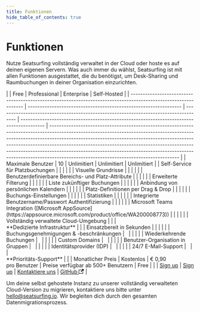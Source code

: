 ```yaml
---
title: Funktionen
hide_table_of_contents: true
---
```


# Funktionen

Nutze Seatsurfing vollständig verwaltet in der Cloud oder hoste es auf deinen eigenen Servern. Was auch immer du wählst, Seatsurfing ist mit allen Funktionen ausgestattet, die du benötigst, um Desk-Sharing und Raumbuchungen in deiner Organisation einzurichten.

<div class="feature-table">
|                                                                                                                 | Free                                                             | Professional                                                                          | Enterprise                                                                               | Self-Hosted                                                                                                                                                                                                                                                                                                                                                                                                                                                  |
| --------------------------------------------------------------------------------------------------------------- | ---------------------------------------------------------------- | ------------------------------------------------------------------------------------- | ---------------------------------------------------------------------------------------- | ------------------------------------------------------------------------------------------------------------------------------------------------------------------------------------------------------------------------------------------------------------------------------------------------------------------------------------------------------------------------------------------------------------------------------------------------------------ |
| Maximale Benutzer                                                                                               | 10                                                               | Unlimitiert                                                                           | Unlimitiert                                                                              | Unlimitiert                                                                                                                                                                                                                                                                                                                                                                                                                                                  |
| Self-Service für Platzbuchungen                                                                                 | <span class="blue-dot"></span>                                   | <span class="blue-dot"></span>                                                        | <span class="blue-dot"></span>                                                           | <span class="blue-dot"></span>                                                                                                                                                                                                                                                                                                                                                                                                                               |
| Visuelle Grundrisse                                                                                             | <span class="blue-dot"></span>                                   | <span class="blue-dot"></span>                                                        | <span class="blue-dot"></span>                                                           | <span class="blue-dot"></span>                                                                                                                                                                                                                                                                                                                                                                                                                               |
| Benutzerdefinierbare Bereichs- und Platz-Attribute                                                              | <span class="blue-dot"></span>                                   | <span class="blue-dot"></span>                                                        | <span class="blue-dot"></span>                                                           | <span class="blue-dot"></span>                                                                                                                                                                                                                                                                                                                                                                                                                               |
| Erweiterte Filterung                                                                                            | <span class="blue-dot"></span>                                   | <span class="blue-dot"></span>                                                        | <span class="blue-dot"></span>                                                           | <span class="blue-dot"></span>                                                                                                                                                                                                                                                                                                                                                                                                                               |
| Liste zukünftiger Buchungen                                                                                     | <span class="blue-dot"></span>                                   | <span class="blue-dot"></span>                                                        | <span class="blue-dot"></span>                                                           | <span class="blue-dot"></span>                                                                                                                                                                                                                                                                                                                                                                                                                               |
| Anbindung von persönlichen Kalendern                                                                            | <span class="blue-dot"></span>                                   | <span class="blue-dot"></span>                                                        | <span class="blue-dot"></span>                                                           | <span class="blue-dot"></span>                                                                                                                                                                                                                                                                                                                                                                                                                               |
| Platz-Definitionen per Drag & Drop                                                                              | <span class="blue-dot"></span>                                   | <span class="blue-dot"></span>                                                        | <span class="blue-dot"></span>                                                           | <span class="blue-dot"></span>                                                                                                                                                                                                                                                                                                                                                                                                                               |
| Buchungs-Einstellungen                                                                                          | <span class="blue-dot"></span>                                   | <span class="blue-dot"></span>                                                        | <span class="blue-dot"></span>                                                           | <span class="blue-dot"></span>                                                                                                                                                                                                                                                                                                                                                                                                                               |
| Statistiken                                                                                                     | <span class="blue-dot"></span>                                   | <span class="blue-dot"></span>                                                        | <span class="blue-dot"></span>                                                           | <span class="blue-dot"></span>                                                                                                                                                                                                                                                                                                                                                                                                                               |
| Integrierte Benutzername/Passwort Authentifizierung                                                             | <span class="blue-dot"></span>                                   | <span class="blue-dot"></span>                                                        | <span class="blue-dot"></span>                                                           | <span class="blue-dot"></span>                                                                                                                                                                                                                                                                                                                                                                                                                               |
| Microsoft Teams Integration ([Microsoft AppSource](https://appsource.microsoft.com/product/office/WA200008773)) | <span class="blue-dot"></span>                                   | <span class="blue-dot"></span>                                                        | <span class="blue-dot"></span>                                                           |                                                                                                                                                                                                                                                                                                                                                                                                                                                              |
| Vollständig verwaltete Cloud-Umgebung                                                                           | <span class="blue-dot"></span>                                   | <span class="blue-dot"></span>                                                        | <span class="blue-dot"></span><br/>**Dedizierte Infrastruktur**                          |                                                                                                                                                                                                                                                                                                                                                                                                                                                              |
| Einsatzbereit in Sekunden                                                                                       | <span class="blue-dot"></span>                                   | <span class="blue-dot"></span>                                                        |                                                                                          |                                                                                                                                                                                                                                                                                                                                                                                                                                                              |
| Buchungsgenehmigungen & -beschränkungen                                                                         |                                                                  | <span class="blue-dot"></span>                                                        | <span class="blue-dot"></span>                                                           | <span class="blue-dot"></span>                                                                                                                                                                                                                                                                                                                                                                                                                               |
| Wiederkehrende Buchungen                                                                                        |                                                                  | <span class="blue-dot"></span>                                                        | <span class="blue-dot"></span>                                                           | <span class="blue-dot"></span>                                                                                                                                                                                                                                                                                                                                                                                                                               |
| Custom Domains                                                                                                  |                                                                  | <span class="blue-dot"></span>                                                        | <span class="blue-dot"></span>                                                           | <span class="blue-dot"></span>                                                                                                                                                                                                                                                                                                                                                                                                                               |
| Benutzer-Organisation in Gruppen                                                                                |                                                                  | <span class="blue-dot"></span>                                                        | <span class="blue-dot"></span>                                                           | <span class="blue-dot"></span>                                                                                                                                                                                                                                                                                                                                                                                                                               |
| Identitätsprovider (IDP)                                                                                        |                                                                  | <span class="blue-dot"></span>                                                        | <span class="blue-dot"></span>                                                           | <span class="blue-dot"></span>                                                                                                                                                                                                                                                                                                                                                                                                                               |
| 24/7 E-Mail-Support                                                                                             |                                                                  | <span class="blue-dot"></span>                                                        | <span class="blue-dot"></span><br/>**Prioritäts-Support**                                |                                                                                                                                                                                                                                                                                                                                                                                                                                                              |
| Monatlicher Preis                                                                                               | Kostenlos                                                        | € 0,90<br />pro Benutzer                                                              | Preise verfügbar ab 500+ Benutzern                                                       | Free                                                                                                                                                                                                                                                                                                                                                                                                                                                         |
|                                                                                                                 | <a href="/de/sign-up" class="button button--primary">Sign up</a> | <a href="/de/sign-up?paid" class="button button--primary button-gradient">Sign up</a> | <a href="mailto:hello@seatsurfing.io" class="button button--primary">Kontaktiere uns</a> | <a href="https://github.com/seatsurfing/seatsurfing" target="_blank" class="button button--secondary">GitHub <svg width="13.5" height="13.5" aria-hidden="true" viewBox="0 0 24 24" class="iconExternalLink_node_modules-@docusaurus-theme-classic-lib-theme-Icon-ExternalLink-styles-module"><path fill="currentColor" d="M21 13v10h-21v-19h12v2h-10v15h17v-8h2zm3-12h-10.988l4.035 4-6.977 7.07 2.828 2.828 6.977-7.07 4.125 4.172v-11z"></path></svg></a> |
</div>

Um deine selbst gehostete Instanz zu unserer vollständig verwalteten Cloud-Version zu migrieren, kontaktiere uns bitte unter hello@seatsurfing.io. Wir begleiten dich durch den gesamten Datenmigrationsprozess.
